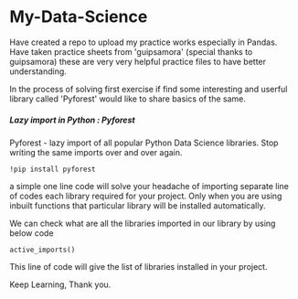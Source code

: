 # My-Data-Science

Have created a repo to upload my practice works especially in Pandas. Have taken practice sheets from 'guipsamora' (special thanks to guipsamora) these are very very helpful practice files to have better understanding.

In the process of solving first exercise if find some interesting and userful library called 'Pyforest' would like to share basics of the same.

##### Lazy import in Python : Pyforest

Pyforest - lazy import of all popular Python Data Science libraries.
Stop writing the same imports over and over again.

`!pip install pyforest`

a simple one line code will solve your headache of importing separate line of
codes each library required for your project. Only when you are using inbuilt functions
that particular library will be installed automatically.

We can check what are all the libraries imported in our library by using below code

`active_imports()`

This line of code will give the list of libraries installed in your project.

Keep Learning, Thank you.
